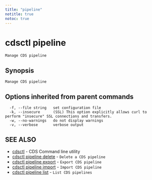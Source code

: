 ```yaml
---
title: "pipeline"
notitle: true
notoc: true
---
```

# cdsctl pipeline

`Manage CDS pipeline`

## Synopsis

`Manage CDS pipeline`

## Options inherited from parent commands

```
  -f, --file string   set configuration file
  -k, --insecure      (SSL) This option explicitly allows curl to perform "insecure" SSL connections and transfers.
  -w, --no-warnings   do not display warnings
  -v, --verbose       verbose output
```

## SEE ALSO

* [cdsctl](/docs/components/cdsctl/cdsctl/)	 - CDS Command line utility
* [cdsctl pipeline delete](/docs/components/cdsctl/pipeline/delete/)	 - `Delete a CDS pipeline`
* [cdsctl pipeline export](/docs/components/cdsctl/pipeline/export/)	 - `Export CDS pipeline`
* [cdsctl pipeline import](/docs/components/cdsctl/pipeline/import/)	 - `Import CDS pipeline`
* [cdsctl pipeline list](/docs/components/cdsctl/pipeline/list/)	 - `List CDS pipelines`

